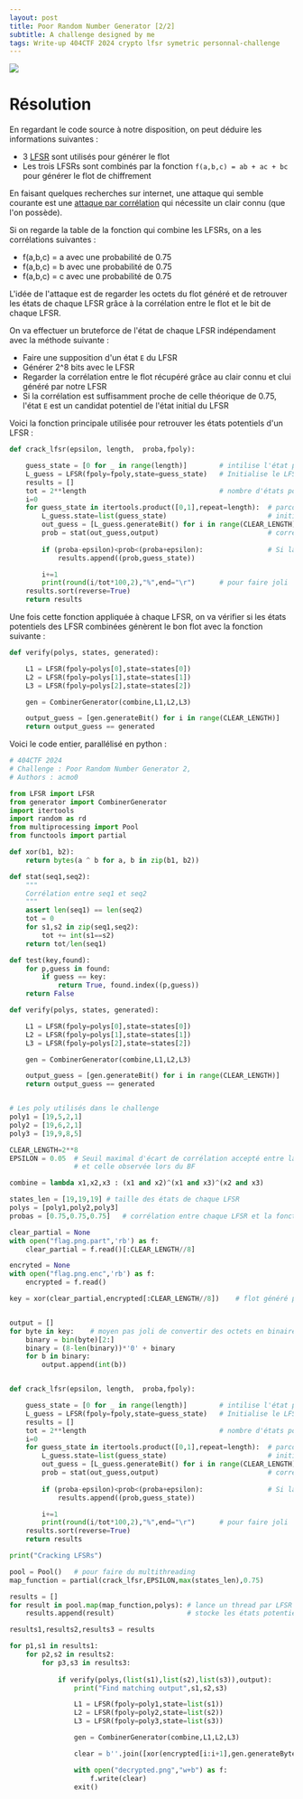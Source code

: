 ```yaml
---
layout: post
title: Poor Random Number Generator [2/2]
subtitle: A challenge designed by me
tags: Write-up 404CTF 2024 crypto lfsr symetric personnal-challenge
---
```

![](https://acmo0.github.io/assets/img/prng2_screenshot.png)

# Résolution

En regardant le code source à notre disposition, on peut déduire les informations suivantes :
- 3 [LFSR](https://fr.wikipedia.org/wiki/Registre_%C3%A0_d%C3%A9calage_%C3%A0_r%C3%A9troaction_lin%C3%A9aire) sont utilisés pour générer le flot
- Les trois LFSRs sont combinés par la fonction `f(a,b,c) = ab + ac + bc` pour générer le flot de chiffrement

En faisant quelques recherches sur internet, une attaque qui semble courante est une [attaque par corrélation](https://en.wikipedia.org/wiki/Correlation_attack) qui nécessite un clair connu (que l'on possède).

Si on regarde la table de la fonction qui combine les LFSRs, on a les corrélations suivantes :
- f(a,b,c) = a avec une probabilité de 0.75
- f(a,b,c) = b avec une probabilité de 0.75
- f(a,b,c) = c avec une probabilité de 0.75

L'idée de l'attaque est de regarder les octets du flot généré et de retrouver les états de chaque LFSR grâce à la corrélation entre le flot et le bit de chaque LFSR.

On va effectuer un bruteforce de l'état de chaque LFSR indépendament avec la méthode suivante :
- Faire une supposition d'un état `E` du LFSR
- Générer 2^8 bits avec le LFSR
- Regarder la corrélation entre le flot récupéré grâce au clair connu et clui généré par notre LFSR
- Si la corrélation est suffisamment proche de celle théorique de 0.75, l'état `E` est un candidat potentiel de l'état initial du LFSR

Voici la fonction principale utilisée pour retrouver les états potentiels d'un LFSR :
```python
def crack_lfsr(epsilon, length,  proba,fpoly):

	guess_state = [0 for _ in range(length)]		# intilise l'état pour un BF
	L_guess = LFSR(fpoly=fpoly,state=guess_state)	# Initialise le LFSR
	results = []
	tot = 2**length  								# nombre d'états potentiels
	i=0
	for guess_state in itertools.product([0,1],repeat=length):	# parcours tous les états potentiels
		L_guess.state=list(guess_state)							# initialise le LFSR avec l'état potentiel
		out_guess = [L_guess.generateBit() for i in range(CLEAR_LENGTH)]	# génère le flot de sortie du LFSR
		prob = stat(out_guess,output)							# corrélation entre le flot du challenge et du LFSR qu'on BF
		
		if (proba-epsilon)<prob<(proba+epsilon):				# Si la proba est suffisament proche (à un seuil epsilon qu'on choisi)
			results.append((prob,guess_state))

		i+=1
		print(round(i/tot*100,2),"%",end="\r")		# pour faire joli
	results.sort(reverse=True)
	return results
```

Une fois cette fonction appliquée à chaque LFSR, on va vérifier si les états potentiels des LFSR combinées génèrent le bon flot avec la fonction suivante :
```python
def verify(polys, states, generated):

	L1 = LFSR(fpoly=polys[0],state=states[0])
	L2 = LFSR(fpoly=polys[1],state=states[1])
	L3 = LFSR(fpoly=polys[2],state=states[2])

	gen = CombinerGenerator(combine,L1,L2,L3)

	output_guess = [gen.generateBit() for i in range(CLEAR_LENGTH)]
	return output_guess == generated
```

Voici le code entier, parallélisé en python :
```python
# 404CTF 2024
# Challenge : Poor Random Number Generator 2,  
# Authors : acmo0

from LFSR import LFSR
from generator import CombinerGenerator
import itertools
import random as rd
from multiprocessing import Pool
from functools import partial

def xor(b1, b2):
	return bytes(a ^ b for a, b in zip(b1, b2))

def stat(seq1,seq2):
	"""
	Corrélation entre seq1 et seq2
	"""
	assert len(seq1) == len(seq2)
	tot = 0
	for s1,s2 in zip(seq1,seq2):
		tot += int(s1==s2)
	return tot/len(seq1)

def test(key,found):
	for p,guess in found:
		if guess == key:
			return True, found.index((p,guess))
	return False

def verify(polys, states, generated):

	L1 = LFSR(fpoly=polys[0],state=states[0])
	L2 = LFSR(fpoly=polys[1],state=states[1])
	L3 = LFSR(fpoly=polys[2],state=states[2])

	gen = CombinerGenerator(combine,L1,L2,L3)

	output_guess = [gen.generateBit() for i in range(CLEAR_LENGTH)]
	return output_guess == generated


# Les poly utilisés dans le challenge
poly1 = [19,5,2,1]
poly2 = [19,6,2,1]
poly3 = [19,9,8,5]

CLEAR_LENGTH=2**8
EPSILON = 0.05	# Seuil maximal d'écart de corrélation accepté entre la valeur théorique
				# et celle observée lors du BF

combine = lambda x1,x2,x3 : (x1 and x2)^(x1 and x3)^(x2 and x3)

states_len = [19,19,19]	# taille des états de chaque LFSR
polys = [poly1,poly2,poly3]
probas = [0.75,0.75,0.75]	# corrélation entre chaque LFSR et la fonction de combinaison

clear_partial = None
with open("flag.png.part",'rb') as f:
	clear_partial = f.read()[:CLEAR_LENGTH//8]

encryted = None
with open("flag.png.enc",'rb') as f:
	encrypted = f.read()

key = xor(clear_partial,encrypted[:CLEAR_LENGTH//8])	# flot généré par le challenge


output = []
for byte in key:	# moyen pas joli de convertir des octets en binaire
	binary = bin(byte)[2:]
	binary = (8-len(binary))*'0' + binary
	for b in binary:
		output.append(int(b))


def crack_lfsr(epsilon, length,  proba,fpoly):

	guess_state = [0 for _ in range(length)]		# intilise l'état pour un BF
	L_guess = LFSR(fpoly=fpoly,state=guess_state)	# Initialise le LFSR
	results = []
	tot = 2**length  								# nombre d'états potentiels
	i=0
	for guess_state in itertools.product([0,1],repeat=length):	# parcours tous les états potentiels
		L_guess.state=list(guess_state)							# initialise le LFSR avec l'état potentiel
		out_guess = [L_guess.generateBit() for i in range(CLEAR_LENGTH)]	# génère le flot de sortie du LFSR
		prob = stat(out_guess,output)							# corrélation entre le flot du challenge et du LFSR qu'on BF
		
		if (proba-epsilon)<prob<(proba+epsilon):				# Si la proba est suffisament proche (à un seuil epsilon qu'on choisi)
			results.append((prob,guess_state))

		i+=1
		print(round(i/tot*100,2),"%",end="\r")		# pour faire joli
	results.sort(reverse=True)
	return results

print("Cracking LFSRs")

pool = Pool()	# pour faire du multithreading
map_function = partial(crack_lfsr,EPSILON,max(states_len),0.75)

results = []
for result in pool.map(map_function,polys):	# lance un thread par LFSR
	results.append(result)					# stocke les états potentiels

results1,results2,results3 = results

for p1,s1 in results1:
	for p2,s2 in results2:
		for p3,s3 in results3:
			
			if verify(polys,(list(s1),list(s2),list(s3)),output):
				print("Find matching output",s1,s2,s3)

				L1 = LFSR(fpoly=poly1,state=list(s1))
				L2 = LFSR(fpoly=poly2,state=list(s2))
				L3 = LFSR(fpoly=poly3,state=list(s3))

				gen = CombinerGenerator(combine,L1,L2,L3)

				clear = b''.join([xor(encrypted[i:i+1],gen.generateByte()) for i in range(len(encrypted))])	# déchiffre le fichier chiffré

				with open("decrypted.png","w+b") as f:
					f.write(clear)
				exit()
```